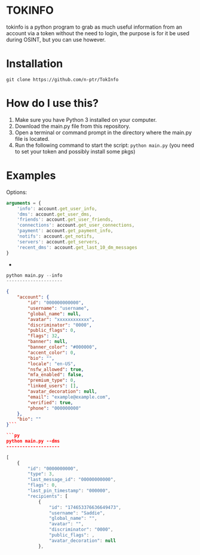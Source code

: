 # TOKINFO

tokinfo is a python program to grab as much useful information from an account via a token without
the need to login, the purpose is for it be used during OSINT, but you can use however.

# Installation

```
git clone https://github.com/n-ptr/TokInfo
```

# How do I use this?

1.    Make sure you have Python 3 installed on your computer.
2.    Download the main.py file from this repository.
3.    Open a terminal or command prompt in the directory where the main.py file is located.
4.    Run the following command to start the script: `python main.py` (you need to set your token and possibly install some pkgs)

# Examples

Options:
```js
arguments = {
    'info': account.get_user_info,
    'dms': account.get_user_dms,
    'friends': account.get_user_friends,
    'connections': account.get_user_connections,
    'payment': account.get_payment_info,
    'notifs': account.get_notifs,
    'servers': account.get_servers,
    'recent_dms': account.get_last_10_dm_messages
}
```
-
```py
python main.py --info
---------------------
```
```json
{
    "account": {
        "id": "000000000000",
        "username": "username",
        "global_name": null,
        "avatar": "xxxxxxxxxxxx",
        "discriminator": "0000",
        "public_flags": 0,
        "flags": 32,
        "banner": null,
        "banner_color": "#000000",
        "accent_color": 0,
        "bio": "",
        "locale": "en-US",
        "nsfw_allowed": true,
        "mfa_enabled": false,
        "premium_type": 0,
        "linked_users": [],
        "avatar_decoration": null,
        "email": "example@example.com",
        "verified": true,
        "phone": "000000000"
    },
    "bio": ""
}```

```py
python main.py --dms
--------------------
```
```js
[
    {
        "id": "0000000000",
        "type": 3,
        "last_message_id": "00000000000",
        "flags": 0,
        "last_pin_timestamp": "000000",
        "recipients": [
            {
                "id": "174653376636649473",
                "username": "Saddie",
                "global_name": "",
                "avatar": "",
                "discriminator": "0000",
                "public_flags": ,
                "avatar_decoration": null
            },
```
